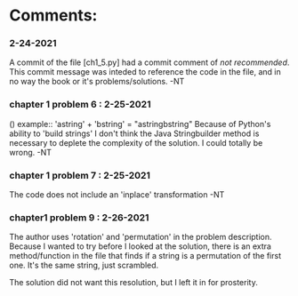 # Comments:

### 2-24-2021
A commit of the file [ch1_5.py] had a commit comment of _not recommended_.  
This commit message was inteded to reference the code in the file, and in no way the book or it's problems/solutions.
-NT


### chapter 1 problem 6 :  2-25-2021
() example::  'astring' + 'bstring' = "astringbstring"
Because of Python's ability to 'build strings' I don't think the Java Stringbuilder method is necessary to deplete the complexity of the solution.
I could totally be wrong.
-NT

### chapter 1 problem 7 : 2-25-2021
The code does not include an 'inplace' transformation
-NT

### chapter1 problem 9 : 2-26-2021
The author uses 'rotation' and 'permutation' in the problem description.
Because I wanted to try before I looked at the solution, there is an extra method/function in the file that finds if a string is a permutation of the first one. 
It's the same string, just scrambled.  

The solution did not want this resolution, but I left it in for prosterity. 
